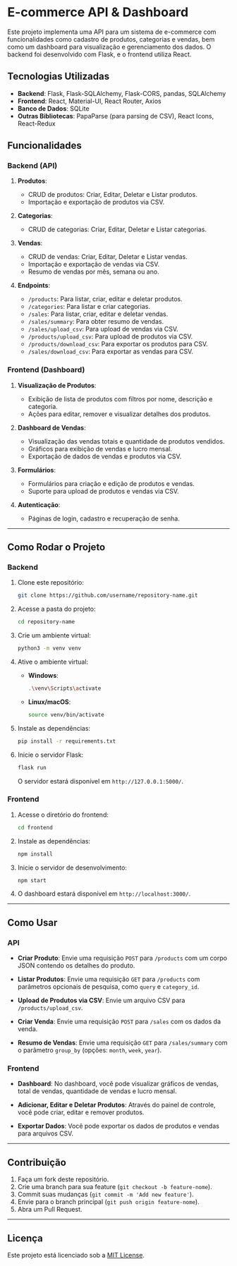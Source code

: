 # E-commerce API & Dashboard

Este projeto implementa uma API para um sistema de e-commerce com funcionalidades como cadastro de produtos, categorias e vendas, bem como um dashboard para visualização e gerenciamento dos dados. O backend foi desenvolvido com Flask, e o frontend utiliza React.

## Tecnologias Utilizadas

- **Backend**: Flask, Flask-SQLAlchemy, Flask-CORS, pandas, SQLAlchemy
- **Frontend**: React, Material-UI, React Router, Axios
- **Banco de Dados**: SQLite
- **Outras Bibliotecas**: PapaParse (para parsing de CSV), React Icons, React-Redux

## Funcionalidades

### Backend (API)

1. **Produtos**:
   - CRUD de produtos: Criar, Editar, Deletar e Listar produtos.
   - Importação e exportação de produtos via CSV.
   
2. **Categorias**:
   - CRUD de categorias: Criar, Editar, Deletar e Listar categorias.
   
3. **Vendas**:
   - CRUD de vendas: Criar, Editar, Deletar e Listar vendas.
   - Importação e exportação de vendas via CSV.
   - Resumo de vendas por mês, semana ou ano.
   
4. **Endpoints**:
   - `/products`: Para listar, criar, editar e deletar produtos.
   - `/categories`: Para listar e criar categorias.
   - `/sales`: Para listar, criar, editar e deletar vendas.
   - `/sales/summary`: Para obter resumo de vendas.
   - `/sales/upload_csv`: Para upload de vendas via CSV.
   - `/products/upload_csv`: Para upload de produtos via CSV.
   - `/products/download_csv`: Para exportar os produtos para CSV.
   - `/sales/download_csv`: Para exportar as vendas para CSV.

### Frontend (Dashboard)

1. **Visualização de Produtos**:
   - Exibição de lista de produtos com filtros por nome, descrição e categoria.
   - Ações para editar, remover e visualizar detalhes dos produtos.
   
2. **Dashboard de Vendas**:
   - Visualização das vendas totais e quantidade de produtos vendidos.
   - Gráficos para exibição de vendas e lucro mensal.
   - Exportação de dados de vendas e produtos via CSV.
   
3. **Formulários**:
   - Formulários para criação e edição de produtos e vendas.
   - Suporte para upload de produtos e vendas via CSV.
   
4. **Autenticação**:
   - Páginas de login, cadastro e recuperação de senha.

---

## Como Rodar o Projeto

### Backend

1. Clone este repositório:
    ```bash
    git clone https://github.com/username/repository-name.git
    ```

2. Acesse a pasta do projeto:
    ```bash
    cd repository-name
    ```

3. Crie um ambiente virtual:
    ```bash
    python3 -m venv venv
    ```

4. Ative o ambiente virtual:
    - **Windows**:
      ```bash
      .\venv\Scripts\activate
      ```
    - **Linux/macOS**:
      ```bash
      source venv/bin/activate
      ```

5. Instale as dependências:
    ```bash
    pip install -r requirements.txt
    ```

6. Inicie o servidor Flask:
    ```bash
    flask run
    ```
   O servidor estará disponível em `http://127.0.0.1:5000/`.

### Frontend

1. Acesse o diretório do frontend:
    ```bash
    cd frontend
    ```

2. Instale as dependências:
    ```bash
    npm install
    ```

3. Inicie o servidor de desenvolvimento:
    ```bash
    npm start
    ```

4. O dashboard estará disponível em `http://localhost:3000/`.

---

## Como Usar

### API

- **Criar Produto**:
  Envie uma requisição `POST` para `/products` com um corpo JSON contendo os detalhes do produto.

- **Listar Produtos**:
  Envie uma requisição `GET` para `/products` com parâmetros opcionais de pesquisa, como `query` e `category_id`.

- **Upload de Produtos via CSV**:
  Envie um arquivo CSV para `/products/upload_csv`.

- **Criar Venda**:
  Envie uma requisição `POST` para `/sales` com os dados da venda.

- **Resumo de Vendas**:
  Envie uma requisição `GET` para `/sales/summary` com o parâmetro `group_by` (opções: `month`, `week`, `year`).

### Frontend

- **Dashboard**:
  No dashboard, você pode visualizar gráficos de vendas, total de vendas, quantidade de vendas e lucro mensal.

- **Adicionar, Editar e Deletar Produtos**:
  Através do painel de controle, você pode criar, editar e remover produtos.

- **Exportar Dados**:
  Você pode exportar os dados de produtos e vendas para arquivos CSV.

---

## Contribuição

1. Faça um fork deste repositório.
2. Crie uma branch para sua feature (`git checkout -b feature-nome`).
3. Commit suas mudanças (`git commit -m 'Add new feature'`).
4. Envie para o branch principal (`git push origin feature-nome`).
5. Abra um Pull Request.

---

## Licença

Este projeto está licenciado sob a [MIT License](LICENSE).

